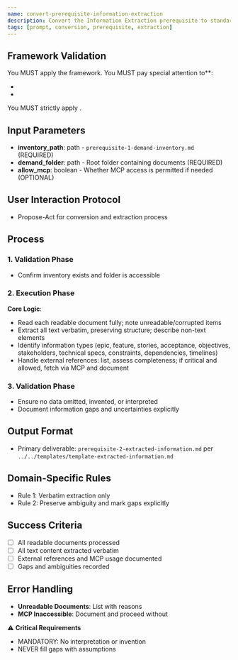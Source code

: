```yaml
---
name: convert-prerequisite-information-extraction
description: Convert the Information Extraction prerequisite to standardized template, preserving verbatim, no-interpretation extraction rules
tags: [prompt, conversion, prerequisite, extraction]
---
```


## Framework Validation
You MUST apply the <olaf-work-instructions> framework.
You MUST pay special attention to**:
- <olaf-general-role-and-behavior>
- <olaf-interaction-protocols>
You MUST strictly apply <olaf-framework-validation>.
 
## Input Parameters
- **inventory_path**: path - `prerequisite-1-demand-inventory.md` (REQUIRED)
- **demand_folder**: path - Root folder containing documents (REQUIRED)
- **allow_mcp**: boolean - Whether MCP access is permitted if needed (OPTIONAL)

## User Interaction Protocol
- Propose-Act for conversion and extraction process

## Process

### 1. Validation Phase
- Confirm inventory exists and folder is accessible

### 2. Execution Phase
**Core Logic**:
- Read each readable document fully; note unreadable/corrupted items
- Extract all text verbatim, preserving structure; describe non-text elements
- Identify information types (epic, feature, stories, acceptance, objectives, stakeholders, technical specs, constraints, dependencies, timelines)
- Handle external references: list, assess completeness; if critical and allowed, fetch via MCP and document

### 3. Validation Phase
- Ensure no data omitted, invented, or interpreted
- Document information gaps and uncertainties explicitly

## Output Format
- Primary deliverable: `prerequisite-2-extracted-information.md` per `../../templates/template-extracted-information.md`

## Domain-Specific Rules
- Rule 1: Verbatim extraction only
- Rule 2: Preserve ambiguity and mark gaps explicitly

## Success Criteria
- [ ] All readable documents processed
- [ ] All text content extracted verbatim
- [ ] External references and MCP usage documented
- [ ] Gaps and ambiguities recorded

## Error Handling
- **Unreadable Documents**: List with reasons
- **MCP Inaccessible**: Document and proceed without

⚠️ **Critical Requirements**
- MANDATORY: No interpretation or invention
- NEVER fill gaps with assumptions
